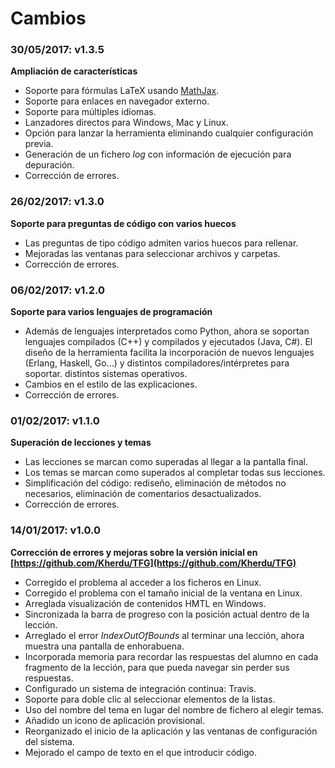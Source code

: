 # Cambios

### 30/05/2017: v1.3.5

**Ampliación de características**

- Soporte para fórmulas LaTeX usando [MathJax](https://www.mathjax.org).
- Soporte para enlaces en navegador externo.
- Soporte para múltiples idiomas.
- Lanzadores directos para Windows, Mac y Linux.
- Opción para lanzar la herramienta eliminando cualquier configuración previa.
- Generación de un fichero _log_ con información de ejecución para depuración.
- Corrección de errores.


### 26/02/2017: v1.3.0

**Soporte para preguntas de código con varios huecos**

- Las preguntas de tipo código admiten varios huecos para rellenar.
- Mejoradas las ventanas para seleccionar archivos y carpetas.
- Corrección de errores.

### 06/02/2017: v1.2.0

**Soporte para varios lenguajes de programación**

- Además de lenguajes interpretados como Python, ahora se soportan lenguajes compilados (C++) y compilados 
y ejecutados (Java, C#). El diseño de la herramienta facilita la incorporación de nuevos
lenguajes (Erlang, Haskell, Go...) y distintos compiladores/intérpretes para soportar.
 distintos sistemas operativos.
- Cambios en el estilo de las explicaciones.
- Corrección de errores. 

### 01/02/2017: v1.1.0

**Superación de lecciones y temas**

- Las lecciones se marcan como superadas al llegar a la pantalla final. 
- Los temas se marcan como superados al completar todas sus lecciones.
- Simplificación del código: rediseño, eliminación de métodos no necesarios, eliminación de comentarios desactualizados.
- Corrección de errores.


### 14/01/2017: v1.0.0
**Corrección de errores y mejoras sobre la versión inicial en [https://github.com/Kherdu/TFG](https://github.com/Kherdu/TFG)**

- Corregido el problema al acceder a los ficheros en Linux.
- Corregido el problema con el tamaño inicial de la ventana en Linux.
- Arreglada visualización de contenidos HMTL en Windows.
- Sincronizada la barra de progreso con la posición actual dentro de la lección.
- Arreglado el error *IndexOutOfBounds* al terminar una lección, ahora muestra una pantalla de enhorabuena.
- Incorporada memoria para recordar las respuestas del alumno en cada fragmento de la lección, para que pueda navegar 
sin perder sus respuestas.
- Configurado un sistema de integración continua: Travis.
- Soporte para doble clic al seleccionar elementos de la listas.
- Uso del nombre del tema en lugar del nombre de fichero al elegir temas.
- Añadido un icono de aplicación provisional.
- Reorganizado el inicio de la aplicación y las ventanas de configuración del sistema.
- Mejorado el campo de texto en el que introducir código.

